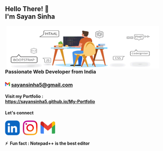 <h2 align="left">Hello There! 👋 <br />I'm Sayan Sinha</h2>
<img align="right" src="images/website.gif" width="500" height="140" />

<h3 align="left">
  Passionate Web Developer from India
</h3>

<h3 align="left">
   <img src="images/logo/gmail.svg" alt="sayansinha5" height="16" width="16" />
  <a href="mailto:sayansinha5@gmail.com">
  sayansinha5@gmail.com</a>
</h3>

<h4 align="left">
  Visit my Portfolio :
  <br />
  <a href="https://sayansinha5.github.io/My-Portfolio/">https://sayansinha5.github.io/My-Portfolio</a>
</h4>

<h4 align="left">
 Let's connect<br /><br />
<a href="https://linkedin.com/in/sayansinha5" target="blank"><img align="center" src="images/logo/linkedin.svg" alt="Linked In" height="48" width="48" target="_blank" /></a>
  &nbsp;
<a href="https://instagram.com/mrsupermb" target="blank"><img align="center" src="images/logo/insta_alt.svg" alt="mrsupermb" height="48" width="48" target="_blank" /></a>
  &nbsp;
<a href="mailto:sayansinha5@gmail.com" target="blank"><img align="center" src="images/logo/gmail.svg" alt="mrsupermb" height="48" width="48" target="_blank" /></a>
  <br /><br />
⚡ &nbsp;Fun fact : Notepad++ is the best editor<br />
</h4>
